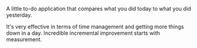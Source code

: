 A little to-do application that compares what you did today to what you did yesterday.

It's very effective in terms of time management and getting more things down in a day. Incredible incremental improvement starts with measurement.